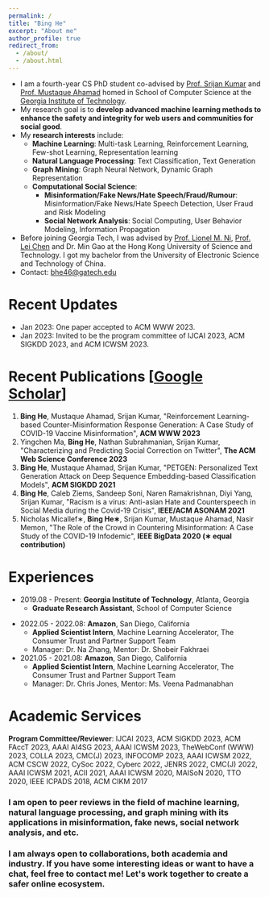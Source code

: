 ```yaml
---
permalink: /
title: "Bing He"
excerpt: "About me"
author_profile: true
redirect_from: 
  - /about/
  - /about.html
---
```


<!---
1. how do I add the potential graduation year such that recruiter can find you very quickly?
-->

- I am a fourth-year CS PhD student co-advised by [Prof. Srijan Kumar](https://faculty.cc.gatech.edu/~srijan/) and 
  [Prof. Mustaque Ahamad](https://www.cc.gatech.edu/people/mustaque-ahamad) 
  homed in School of Computer Science
  at the [Georgia Institute of Technology](https://www.gatech.edu/).
- My research goal is to **develop advanced machine learning methods to enhance the safety and integrity for web users and communities for social good**.
- My **research interests** include:
  - **Machine Learning**: Multi-task Learning, Reinforcement Learning, Few-shot Learning, Representation learning
  - **Natural Language Processing**: Text Classification, Text Generation
  - **Graph Mining**: Graph Neural Network, Dynamic Graph Representation
  - **Computational Social Science**: 
    - **Misinformation/Fake News/Hate Speech/Fraud/Rumour**: Misinformation/Fake News/Hate Speech Detection, User Fraud and Risk Modeling
    - **Social Network Analysis**: Social Computing, User Behavior Modeling, Information Propagation
- Before joining Georgia Tech, I was advised by [Prof. Lionel M. Ni](https://www.cse.ust.hk/~ni/), [Prof. Lei Chen](https://cse.hkust.edu.hk/~leichen/) and Dr. Min Gao 
  at the Hong Kong University of Science and Technology. 
  I got my bachelor from the University of Electronic Science and Technology of China.
- Contact: bhe46@gatech.edu

# Recent Updates
- Jan 2023: One paper accepted to ACM WWW 2023.
- Jan 2023: Invited to be the program committee of IJCAI 2023, ACM SIGKDD 2023, and ACM ICWSM 2023.

# Recent Publications [[Google Scholar](https://scholar.google.com/citations?user=BoGbpiIAAAAJ&hl=en)]
1. **Bing He**, Mustaque Ahamad, Srijan Kumar, "Reinforcement Learning-based Counter-Misinformation Response Generation: A Case Study of COVID-19 Vaccine Misinformation", **ACM WWW 2023**
2. Yingchen Ma, **Bing He**, Nathan Subrahmanian, Srijan Kumar, "Characterizing and Predicting Social Correction on Twitter", **The ACM Web Science Conference 2023**
3. **Bing He**, Mustaque Ahamad, Srijan Kumar, "PETGEN: Personalized Text Generation Attack on Deep
Sequence Embedding-based Classification Models", **ACM SIGKDD 2021**
4. **Bing He**, Caleb Ziems, Sandeep Soni, Naren Ramakrishnan, Diyi Yang, Srijan Kumar, "Racism is a
virus: Anti-asian Hate and Counterspeech in Social Media during the Covid-19 Crisis", **IEEE/ACM ASONAM 2021**
5. Nicholas Micallef∗, **Bing He∗**, Srijan Kumar, Mustaque Ahamad, Nasir Memon, "The Role of the Crowd
in Countering Misinformation: A Case Study of the COVID-19 Infodemic", **IEEE BigData 2020 (∗ equal contribution)**


# Experiences
- 2019.08 - Present: **Georgia Institute of Technology**, Atlanta, Georgia
  * **Graduate Research Assistant**, School of Computer Science
<!---
  * Projects: 
    * Hate Speech and Counter Speech Text Classification, and User Social Network Analysis during the COVID-19 Pandemic
    * Deep Sequence Embedding-based Fraud Detection and Attack by Adversarial Text Generation
    * Misinformation Detection and Mitigation on Twitter via Text Classification and Reinforcement Learning-based Text Generation 
  * Advisors: Prof. Srijan Kumar & Prof. Mustaque Ahamad  
-->

- 2022.05 - 2022.08: **Amazon**, San Diego, California
  * **Applied Scientist Intern**, Machine Learning Accelerator, The Consumer Trust and Partner Support Team
  <!--* Project: Buyer Risk Assessment by Node Representation Learning using Dynamic Graph Neural Network-->
  * Manager: Dr. Na Zhang, Mentor: Dr. Shobeir Fakhraei
- 2021.05 - 2021.08: **Amazon**, San Diego, California
  * **Applied Scientist Intern**, Machine Learning Accelerator, The Consumer Trust and Partner Support Team
  <!--* Project: Buyer and Seller Node Fraud Detection by Graph Neural Network-->
  * Manager: Dr. Chris Jones, Mentor: Ms. Veena Padmanabhan



# Academic Services
<!---
Goal: at least 50 review records for my future development
- Added ICWSM'23: # of reviews: 13
- on Oct 26 2022, Added 2022 The 14th International Conference on Cyber-Enabled Distributed Computing and Knowledge Discovery: # of reviews: 14
- on Oct 29 2022, Got the review invitation from JENRS, but, just an application, list it as a potential, but I do not include it
- on Dec 2 2022, accepted the invitation to AAAI AI4SG 2023: the number is: 15
- on Dec 16 2022, finished the review of tspc CMC, include it, and the total number is: 16
- on Dec 27 2022, got the invitation for the review of CMC due on Jan 2023, and the total number is: 17
- on Jan 3 2023, got the PC invitation for ACM SIGKDD 2023: the total number is: 18, but # of papers are not updated: only 32 papers
- on Jan 5 2023, got the PC invitation for IJCAI 2023: # of conference is: 19, # of papers: 32
- on Jan 12 2023, got the PC invitation for INFOCOMP 2023: # of conferences is: 20, # of papers: 32.
      # of papers
      ACM SIGKDD 2023 (0 for the pending task), AAAI AI4SG 2023 (3), AAAI ICWSM 2023 (1), TheWebConf (WWW) 2023 (5), COLLA 2023 (0 for the pending), CMC(J) 2023 (1),
      AAAI ICWSM 2022 (1), ACM CSCW 2022 (1), CySoc 2022 (2), Cyberc 2022 (2), JENRS 2022 (0 for the pending), CMC(J) 2022 (1), 
      AAAI ICWSM 2021 (1 in the email/system, but shown as ICWSM 2022), ACII 2021 (1), 
      AAAI ICWSM 2020 (1 on the review history), MAISoN 2020 (2), TTO 2020 (1), 
      IEEE ICPADS 2018 (8), 
      ACM CIKM 2017 (1)
- on Jan 18 2023, got one paper review for from CMC(J) 2023 again: # of venues is: 20, # of papers: 33.
- on Jan 24 2023, got the invitation for one paper review of ICWSM'23: # of venues is: 20, # of papers: 34.
- on Jan 26 2023, got the invitation for two paper reviews of ICWSM'23: # of venues is: 20, # of papers: 36.
- on Jan 28 2023, got the invitation for one paper review of ICWSM'23: # of venues is: 20, # of papers: 37.
- on Jan 30 2023, got the invitation for two paper review of ICWSM'23: # of venues is: 20, # of papers: 39.
- on Feb 3 2023, got the invitation for the conference FAccT 2023: # of venues is: 21, # of papers: 39.
- on Feb 3 2023, got the invitation for one paper review of ICWSM'23: # of venues 21: 21, # of papers: 40.
- on Feb 8 2023, found two paper reviews of IJCAI 2023: # of venues 21: 21, # of papers: 42.
-->
**Program Committee/Reviewer**: 
IJCAI 2023, ACM SIGKDD 2023, ACM FAccT 2023, AAAI AI4SG 2023, AAAI ICWSM 2023, TheWebConf (WWW) 2023, COLLA 2023, CMC(J) 2023, INFOCOMP 2023, 
AAAI ICWSM 2022, ACM CSCW 2022, CySoc 2022, Cyberc 2022, JENRS 2022, CMC(J) 2022, 
AAAI ICWSM 2021, ACII 2021, 
AAAI ICWSM 2020, MAISoN 2020, TTO 2020, 
IEEE ICPADS 2018, 
ACM CIKM 2017

### I am open to peer reviews in the field of machine learning, natural language processing, and graph mining with its applications in misinformation, fake news, social network analysis, and etc.
### I am always open to collaborations, both academia and industry. If you have some interesting ideas or want to have a chat, feel free to contact me! Let's work together to create a safer online ecosystem.

